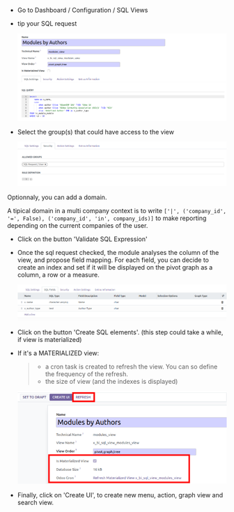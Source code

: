 - Go to Dashboard / Configuration / SQL Views

- tip your SQL request

  ![](../static/description/01_sql_request.png)

- Select the group(s) that could have access to the view

  ![](../static/description/02_security_access.png)

Optionnaly, you can add a domain.

A tipical domain in a multi company context is to write
`['|', ('company_id', '=', False), ('company_id', 'in', company_ids)]`
to make reporting depending on the current companies of the user.

- Click on the button 'Validate SQL Expression'

- Once the sql request checked, the module analyses the column of the
  view, and propose field mapping. For each field, you can decide to
  create an index and set if it will be displayed on the pivot graph as
  a column, a row or a measure.

  ![](../static/description/03_field_mapping.png)

- Click on the button 'Create SQL elements'. (this step could take a
  while, if view is materialized)

- If it's a MATERIALIZED view:

  > - a cron task is created to refresh the view. You can so define the
  >   frequency of the refresh.
  > - the size of view (and the indexes is displayed)

  ![](../static/description/04_materialized_view_setting.png)

- Finally, click on 'Create UI', to create new menu, action, graph view
  and search view.
